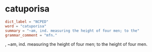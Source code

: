 # catuporisa

``` toml
dict_label = "NCPED"
word = "catuporisa"
summary = "~am, ind. measuring the height of four men; to the"
grammar_comment = "mfn."
```

, \~am, ind. measuring the height of four men; to the height of four men.

